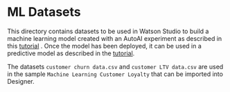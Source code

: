 # ML Datasets

This directory contains datasets to be used in Watson Studio to build a machine learning model created with an AutoAI experiment as described in 
this [tutorial](https://dataplatform.cloud.ibm.com/docs/content/wsj/analyze-data/autoai_example_binary_classifier.html) .
Once the model has been deployed, it can be used in a predictive model as described in the [tutorial](https://github.com/icp4a/automation-decision-services-samples/tree/20.0.3/samples/MLStart).

The datasets `customer churn data.csv` and `customer LTV data.csv` are used in the sample `Machine Learning Customer Loyalty` that can be imported into Designer.